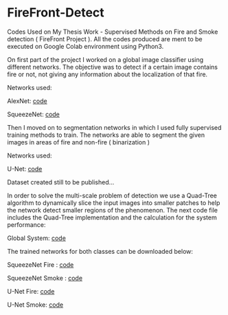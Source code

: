 # FireFront-Detect
Codes Used on My Thesis Work - Supervised Methods on Fire and Smoke detection ( FireFront Project ).
All the codes produced are ment to be executed on Google Colab environment using Python3.


On first part of the project I worked on a global image classifier using different networks. The objective was to detect if a certain image contains fire or not, not giving any information about the localization of that fire.

Networks used:

AlexNet: [code](https://github.com/g0nzal0rd/FireFront-Detect/blob/master/Global%20Image%20Classifier/AlexNet/AlexNet%20Fire%20detection.ipynb)

SqueezeNet: [code](https://github.com/g0nzal0rd/FireFront-Detect/blob/master/Global%20Image%20Classifier/SquezeeNet/SqueezeNet)

Then I moved on to segmentation networks in which I used fully supervised training methods to train. The networks are able to segment the 
given images in areas of fire and non-fire ( binarization )

Networks used:

U-Net: [code](https://github.com/g0nzal0rd/FireFront-Detect/blob/master/Segmentation%20Networks/U-Net/U-Net/U-Net.ipynb)

Dataset created still to be published...

In order to solve the multi-scale problem of detection we use a Quad-Tree algorithm to dynamically slice the input images into smaller patches to help the network detect smaller regions of the phenomenon. The next code file includes the Quad-Tree implementation and the calculation for the system performance:

Global System: [code](https://github.com/g0nzal0rd/FireFront-Detect/blob/master/Global_System.ipynb)

The trained networks for both classes can be downloaded below:

SqueezeNet Fire : [code](https://github.com/g0nzal0rd/FireFront-Detect/blob/master/TrainedNetworks/squeezenet_final.h5)

SqueezeNet Smoke : [code](https://github.com/g0nzal0rd/FireFront-Detect/blob/master/TrainedNetworks/squeezenet_smoke_final.h5)

U-Net Fire: [code](https://github.com/g0nzal0rd/FireFront-Detect/blob/master/TrainedNetworks/u-net_patch2.h5)

U-Net Smoke: [code](https://github.com/g0nzal0rd/FireFront-Detect/blob/master/TrainedNetworks/u-net_smoke5.h5)


